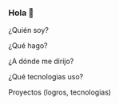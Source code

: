 ### Hola 👋

¿Quién soy?

¿Qué hago?

¿A dónde me dirijo?

¿Qué tecnologias uso?

Proyectos (logros, tecnologias)
